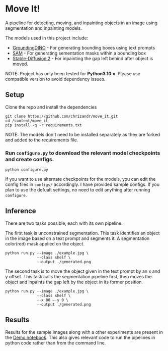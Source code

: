 # Move It!
A pipeline for detecting, moving, and inpainting objects in an image using segmentation and inpainting models.

The models used in this project include:
- [GroundingDINO](https://github.com/IDEA-Research/GroundingDINO) - For generating bounding boxes using text prompts
- [SAM](https://github.com/facebookresearch/segment-anything) - For generating sementation masks within a bounding box
- [Stable-Diffusion 2](https://huggingface.co/stabilityai/stable-diffusion-2-inpainting) - For inpainting the gap left behind after object is moved.

NOTE: Project has only been tested for **Python3.10.x**. Please use compatible version to avoid dependency issues.

## Setup
Clone the repo and install the dependencies
```
git clone https://github.com/chrizandr/move_it.git
cd /content/move_it
pip install -q -r requirements.txt
```
NOTE: The models don't need to be installed separately as they are forked and added to the requirements file.

### Run `configure.py` to download the relevant model checkpoints and create configs.
```
python configure.py
```
If you want to use alternate checkpoints for the models, you can edit the config files in `configs/` accordingly. I have provided sample configs. If you plan to use the defualt settings, no need to edit anything after running `configure`.

## Inference

There are two tasks possible, each with its own pipeline.

The first task is unconstrained segmentation. This task identifies an object in the image based on a text prompt and segments it. A segmentation color(red) mask applied on the object.
```
python run.py --image ./example.jpg \
              --class shelf \
              --output ./generated.png
```
The second task is to move the object given in the text prompt by an x and y offset. This task calls the segmentation pipeline first, then moves the object and inpaints the gap left by the object in its former position.
```
python run.py --image ./example.jpg \
              --class shelf \
              --x 80 —-y 0 \
              --output ./generated.png
```

## Results

Results for the sample images along with a other experiments are present in the [Demo notebook](https://github.com/chrizandr/move_it/blob/main/Demo.ipynb). This also gives relevant code to run the pipelines in python code rather than from the command line.

